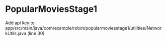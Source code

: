 # PopularMoviesStage1

Add api key to app/src/main/java/com/example/robot/popularmoviesstage1/utilities/NetworkUtils.java (line 30)
